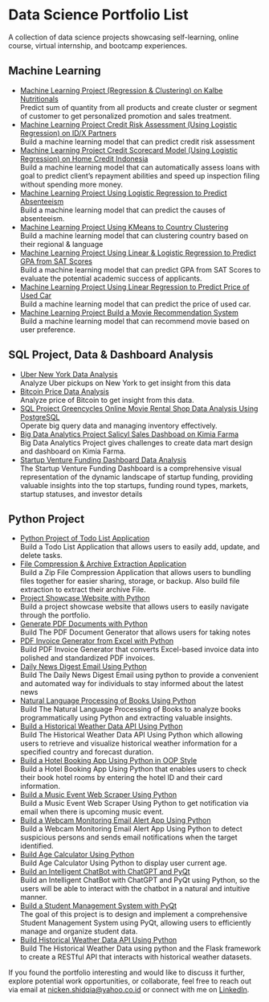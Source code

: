 # Data Science Portfolio List

A collection of data science projects showcasing self-learning, online course, virtual internship, and bootcamp experiences.

## Machine Learning

- [Machine Learning Project (Regression & Clustering) on Kalbe Nutritionals](https://github.com/nickenshidqia/KalbeNutritionals_TimeSeries_Arima_DataScience)  
  Predict sum of quantity from all products and create cluster or segment of customer to get personalized promotion and sales treatment.
- [Machine Learning Project Credit Risk Assessment (Using Logistic Regression) on ID/X Partners](https://github.com/nickenshidqia/Credit_Risk_Assessment_IDX_Partners)  
  Build a machine learning model that can predict credit risk assessment
- [Machine Learning Project Credit Scorecard Model (Using Logistic Regression) on Home Credit Indonesia](https://github.com/nickenshidqia/Credit_Scorecard_Model_Home_Credit_Indonesia)  
  Build a machine learning model that can automatically assess loans with goal to predict client’s repayment abilities and speed up inspection filing without spending more money.
- [Machine Learning Project Using Logistic Regression to Predict Absenteeism](https://github.com/nickenshidqia/Predict_Worker_Absenteeism_using_Logistic_Regresssion)  
  Build a machine learning model that can predict the causes of absenteeism.
- [Machine Learning Project Using KMeans to Country Clustering](https://github.com/nickenshidqia/Country_Clustering_Using_KMeans_Unsupervised_Learning)  
  Build a machine learning model that can clustering country based on their regional & language
- [Machine Learning Project Using Linear & Logistic Regression to Predict GPA from SAT Scores](https://github.com/nickenshidqia/Predict_GPA_From_SAT_Score_Using_Linear_Regression)  
  Build a machine learning model that can predict GPA from SAT Scores to evaluate the potential academic success of applicants.
- [Machine Learning Project Using Linear Regression to Predict Price of Used Car](https://github.com/nickenshidqia/Predict_Price_of_Used_Car_Using_Linear_Regression)  
  Build a machine learning model that can predict the price of used car.
- [Machine Learning Project Build a Movie Recommendation System](https://github.com/nickenshidqia/Build_a_Movie_Recommendation_System)  
  Build a machine learning model that can recommend movie based on user preference.

## SQL Project, Data & Dashboard Analysis

- [Uber New York Data Analysis](https://github.com/nickenshidqia/Uber-New-York-Data-Analysis)  
  Analyze Uber pickups on New York to get insight from this data
- [Bitcoin Price Data Analysis](https://github.com/nickenshidqia/Bitcoin_Price_Data_Analysis)  
  Analyze price of Bitcoin to get insight from this data.
- [SQL Project Greencycles Online Movie Rental Shop Data Analysis Using PostgreSQL](https://github.com/nickenshidqia/Online_Movie_Rental_Shop_Data_Analysis_SQL_Project)  
  Operate big query data and managing inventory effectively.
- [Big Data Analytics Project Salicyl Sales Dashboad on Kimia Farma](https://github.com/nickenshidqia/Big_Data_Analytics_Kimia_Farma)  
  Big Data Analytics Project gives challenges to create data mart design and dashboard on Kimia Farma.
- [Startup Venture Funding Dashboard Data Analysis](https://github.com/nickenshidqia/Startup-Venture-Funding-Dashboard-Data-Analysis)  
  The Startup Venture Funding Dashboard is a comprehensive visual representation of the dynamic landscape of startup funding, providing valuable insights into the top startups, funding round types, markets, startup statuses, and investor details

## Python Project

- [Python Project of Todo List Application](https://github.com/nickenshidqia/List_Todo_App_Python_Project)  
  Build a Todo List Application that allows users to easily add, update, and delete tasks.
- [File Compression & Archive Extraction Application](https://github.com/nickenshidqia/File_Compression_App_Python_Project)  
  Build a Zip File Compression Application that allows users to bundling files together for easier sharing, storage, or backup. Also build file extraction to extract their archive File.
- [Project Showcase Website with Python](https://github.com/nickenshidqia/Project_Showcase_Website_Using_Python)  
  Build a project showcase website that allows users to easily navigate through the portfolio.
- [Generate PDF Documents with Python](https://github.com/nickenshidqia/Generate_PDF_Documents_With_Python)  
  Build The PDF Document Generator that allows users for taking notes
- [PDF Invoice Generator from Excel with Python](https://github.com/nickenshidqia/PDF_Invoice_Generator_Using_Python)  
  Build PDF Invoice Generator that converts Excel-based invoice data into polished and standardized PDF invoices.
- [Daily News Digest Email Using Python](https://github.com/nickenshidqia/Daily_News_Digest_Email_Using_Python)  
  Build The Daily News Digest Email using python to provide a convenient and automated way for individuals to stay informed about the latest news
- [Natural Language Processing of Books Using Python](https://github.com/nickenshidqia/Natural_Language_Processing_of_Books_Using_Python)  
  Build The Natural Language Processing of Books to analyze books programmatically using Python and extracting valuable insights.
- [Build a Historical Weather Data API Using Python](https://github.com/nickenshidqia/Build_a_Historical_Weather_Data_API_Using_Python)  
  Build The Historical Weather Data API Using Python which allowing users to retrieve and visualize historical weather information for a specified country and forecast duration.
- [Build a Hotel Booking App Using Python in OOP Style](https://github.com/nickenshidqia/Build_a_Hotel_Booking_App_Using_Python)  
  Build a Hotel Booking App Using Python that enables users to check their book hotel rooms by entering the hotel ID and their card information.
- [Build a Music Event Web Scraper Using Python](https://github.com/nickenshidqia/Build_a_Music_Event_Web_Scraper_Using_Python)  
  Build a Music Event Web Scraper Using Python to get notification via email when there is upcoming music event.
- [Build a Webcam Monitoring Email Alert App Using Python](https://github.com/nickenshidqia/Build_a_Webcam_Monitoring_Email_Alert_App_Using_Python)  
  Build a Webcam Monitoring Email Alert App Using Python to detect suspicious persons and sends email notifications when the target identified.
- [Build Age Calculator Using Python](https://github.com/nickenshidqia/Build_Age_Calculator_Using_Python)  
  Build Age Calculator Using Python to display user current age.
- [Build an Intelligent ChatBot with ChatGPT and PyQt](https://github.com/nickenshidqia/Build_Intelligent_ChatBot_with_ChatGPT_and_PyQt)  
  Build an Intelligent ChatBot with ChatGPT and PyQt using Python, so the users will be able to interact with the chatbot in a natural and intuitive manner.
- [Build a Student Management System with PyQt](https://github.com/nickenshidqia/Build_a_Student_Management_System_with_PyQt)  
  The goal of this project is to design and implement a comprehensive Student Management System using PyQt, allowing users to efficiently manage and organize student data.
- [Build Historical Weather Data API Using Python](https://github.com/nickenshidqia/Build_Historical_Weather_Data_API_Using_Python)  
  Build The Historical Weather Data using python and the Flask framework to create a RESTful API that interacts with historical weather datasets.

If you found the portfolio interesting and would like to discuss it further, explore potential work opportunities, or collaborate, feel free to reach out via email at nicken.shidqia@yahoo.co.id or connect with me on [LinkedIn](https://www.linkedin.com/in/nickenshidqia/).
